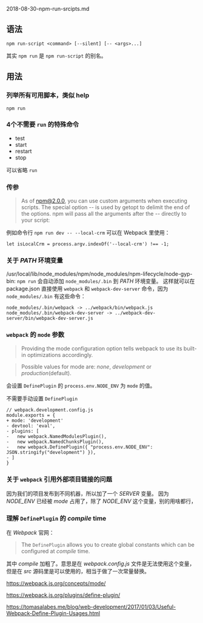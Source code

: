 2018-08-30-npm-run-srcipts.md

## 语法
```
npm run-script <command> [--silent] [-- <args>...]
```

其实 ```npm run``` 是 ```npm run-script``` 的别名。

## 用法
### 列举所有可用脚本，类似 help
```
npm run
```

### 4个不需要 ```run``` 的特殊命令

* test
* start
* restart
* stop

可以省略 ```run```

### 传参
> As of npm@2.0.0, you can use custom arguments when executing scripts. The special option -- is used by getopt to delimit the end of the options. npm will pass all the arguments after the -- directly to your script:

例如命令行 ```npm run dev -- --local-crm``` 可以在 Webpack 里使用：
```
let isLocalCrm = process.argv.indexOf('--local-crm') !== -1;
```

### 关于 *PATH* 环境变量
/usr/local/lib/node_modules/npm/node_modules/npm-lifecycle/node-gyp-bin:
 ```npm run``` 会自动添加 ```node_modules/.bin``` 到 *PATH* 环境变量。
这样就可以在 package.json 直接使用 ```webpack``` 和 ```webpack-dev-server``` 命令，因为 ```node_modules/.bin``` 有这些命令：
```
node_modules/.bin/webpack -> ../webpack/bin/webpack.js
node_modules/.bin/webpack-dev-server -> ../webpack-dev-server/bin/webpack-dev-server.js
```

### ```webpack``` 的 ```mode``` 参数
> Providing the mode configuration option tells webpack to use its built-in optimizations accordingly.

> Possible values for mode are: *none*, *development* or *production*(default).

会设置 ```DefinePlugin``` 的 ```process.env.NODE_ENV``` 为 ```mode``` 的值。

不需要手动设置 ```DefinePlugin```
```
// webpack.development.config.js
module.exports = {
+ mode: 'development'
- devtool: 'eval',
- plugins: [
-   new webpack.NamedModulesPlugin(),
-   new webpack.NamedChunksPlugin(),
-   new webpack.DefinePlugin({ "process.env.NODE_ENV": JSON.stringify("development") }),
- ]
}
```

### 关于 ```webpack``` 引用外部项目链接的问题
因为我们的项目发布到不同机器，所以加了一个 *SERVER* 变量。
因为 *NODE_ENV* 已经被 *mode* 占用了，除了 *NODE_ENV* 这个变量，别的用啥都行，

### 理解 ```DefinePlugin``` 的 *compile* time
在 *Webpack* 官网：
> The ```DefinePlugin``` allows you to create global constants which can be configured at *compile* time. 

其中 *compile* 加粗了。意思是在 *webpack.config.js* 文件是无法使用这个变量，但是在 *src* 源码里是可以使用的，相当于做了一次常量替换。

https://webpack.js.org/concepts/mode/

https://webpack.js.org/plugins/define-plugin/

https://tomasalabes.me/blog/web-development/2017/01/03/Useful-Webpack-Define-Plugin-Usages.html


